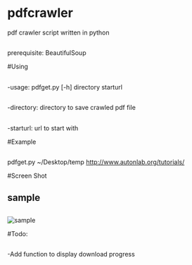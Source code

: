 pdfcrawler
==========

pdf crawler  script written in python 
##
prerequisite: BeautifulSoup <pip install BeautifulSoup> 

#Using
##
-usage: pdfget.py [-h] directory starturl
##
-directory: directory to save crawled pdf file
##
-starturl: url to start with

#Example
##
pdfget.py ~/Desktop/temp http://www.autonlab.org/tutorials/

#Screen Shot
## sample
##
![sample](https://raw.github.com/huydx/pdfcrawler/master/readmeimg/sample.png)

#Todo:
##
-Add function to display download progress
